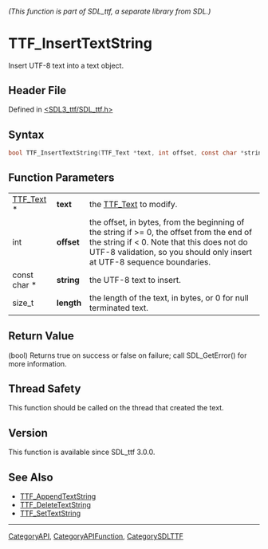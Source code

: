 ###### (This function is part of SDL_ttf, a separate library from SDL.)
# TTF_InsertTextString

Insert UTF-8 text into a text object.

## Header File

Defined in [<SDL3_ttf/SDL_ttf.h>](https://github.com/libsdl-org/SDL_ttf/blob/main/include/SDL3_ttf/SDL_ttf.h)

## Syntax

```c
bool TTF_InsertTextString(TTF_Text *text, int offset, const char *string, size_t length);
```

## Function Parameters

|                        |            |                                                                                                                                                                                                                    |
| ---------------------- | ---------- | ------------------------------------------------------------------------------------------------------------------------------------------------------------------------------------------------------------------ |
| [TTF_Text](TTF_Text) * | **text**   | the [TTF_Text](TTF_Text) to modify.                                                                                                                                                                                |
| int                    | **offset** | the offset, in bytes, from the beginning of the string if >= 0, the offset from the end of the string if < 0. Note that this does not do UTF-8 validation, so you should only insert at UTF-8 sequence boundaries. |
| const char *           | **string** | the UTF-8 text to insert.                                                                                                                                                                                          |
| size_t                 | **length** | the length of the text, in bytes, or 0 for null terminated text.                                                                                                                                                   |

## Return Value

(bool) Returns true on success or false on failure; call SDL_GetError() for
more information.

## Thread Safety

This function should be called on the thread that created the text.

## Version

This function is available since SDL_ttf 3.0.0.

## See Also

- [TTF_AppendTextString](TTF_AppendTextString)
- [TTF_DeleteTextString](TTF_DeleteTextString)
- [TTF_SetTextString](TTF_SetTextString)

----
[CategoryAPI](CategoryAPI), [CategoryAPIFunction](CategoryAPIFunction), [CategorySDLTTF](CategorySDLTTF)

